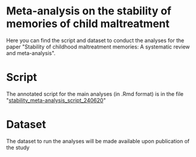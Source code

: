 # Meta-analysis on the stability of memories of child maltreatment

Here you can find the script and dataset to conduct the analyses for the paper "Stability of childhood maltreatment memories: A systematic review and meta-analysis".

# Script

The annotated script for the main analyses (in .Rmd format) is in the file "[stability_meta-analysis_script_240620]([https://github.com/oonaghcoleman/maltreatment-memory-stability/blob/main/stability_meta_analysis_script_250620.Rmd])"

# Dataset

The dataset to run the analyses will be made available upon publication of the study
